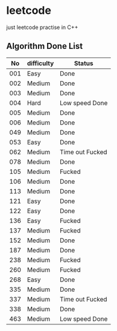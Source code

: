 # leetcode

just leetcode practise in C++

## Algorithm Done List

| No | difficulty | Status |
| --- | --- | --- |
| 001 | Easy | Done  |
| 002 | Medium | Done  |
| 003 | Medium | Done  |
| 004 | Hard | Low speed Done |
| 005 | Medium | Done  |
| 006 | Medium | Done  |
| 049 | Medium | Done  |
| 053 | Easy | Done  |
| 062 | Medium | Time out Fucked   |
| 078 | Medium | Done  |
| 105 | Medium | Fucked  |
| 106 | Medium | Done  |
| 113 | Medium | Done  |
| 121 | Easy | Done  |
| 122 | Easy | Done  |
| 136 | Easy | Fucked  |
| 137 | Medium | Fucked  |
| 152 | Medium | Done  |
| 187 | Medium | Done  |
| 238 | Medium | Fucked  |
| 260 | Medium | Fucked  |
| 268 | Easy | Done  |
| 335 | Medium | Done  |
| 337 | Medium | Time out Fucked  |
| 338 | Medium | Done  |
| 463 | Medium | Low speed Done |


